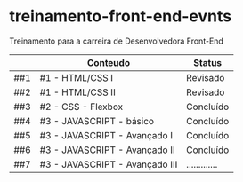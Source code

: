 # treinamento-front-end-evnts
Treinamento para a carreira de Desenvolvedora Front-End

|                |**Conteudo**                       |**Status**                   |
|----------------|-----------------------------------|-----------------------------|
|##1             |#1 - HTML/CSS I                    |Revisado                     |
|##2             |#1 - HTML/CSS II                   |Revisado                     |
|##3             |#2 - CSS - Flexbox                 |Concluído                    |
|##4             |#3 - JAVASCRIPT - básico           |Concluído                    |
|##5             |#3 - JAVASCRIPT - Avançado I       |Concluído                    |
|##6             |#3 - JAVASCRIPT - Avançado II      |Concluído                    |
|##7             |#3 - JAVASCRIPT - Avançado III     |.............                |
